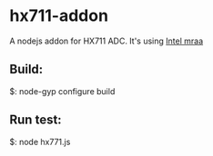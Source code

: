 # hx711-addon
A nodejs addon for HX711 ADC.
It's using [Intel mraa](https://github.com/intel-iot-devkit/mraa)

## Build:
$: node-gyp configure build

## Run test:

$: node hx771.js
